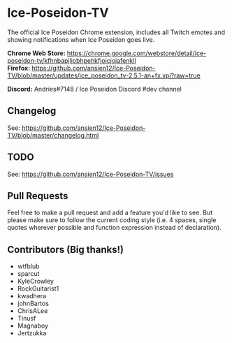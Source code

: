 # Ice-Poseidon-TV
The official Ice Poseidon Chrome extension, includes all Twitch emotes and showing notifications when Ice Poseidon goes live.

**Chrome Web Store:** https://chrome.google.com/webstore/detail/ice-poseidon-tv/kfhnbapjliobhpehkfjoicjojafenkll  
**Firefox:** https://github.com/ansien12/Ice-Poseidon-TV/blob/master/updates/ice_poseidon_tv-2.5.1-an+fx.xpi?raw=true

**Discord:** Andries#7148 / Ice Poseidon Discord #dev channel

## Changelog
See: https://github.com/ansien12/Ice-Poseidon-TV/blob/master/changelog.html

## TODO
See: https://github.com/ansien12/Ice-Poseidon-TV/issues

## Pull Requests
Feel free to make a pull request and add a feature you'd like to see. But please make sure to follow the current coding style (i.e. 4 spaces, single quotes wherever possible and function expression instead of declaration).

## Contributors (Big thanks!)
- wtfblub
- sparcut
- KyleCrowley
- RockGuitarist1
- kwadhera
- johnBartos
- ChrisALee
- Tinusf
- Magnaboy
- Jertzukka
